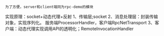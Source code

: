 `为了方便，server和client端同为rpc-demo的模块`

实现原理：socket+动态代理+反射
1、传输层;socket
2、消息处理层：封装传输对象，实现序列化。
    服务端ProcessorHandler，客户端RpcNetTransport
3、客户端：动态代理实现调用API的透明化；RemoteInvocationHandler


